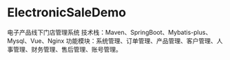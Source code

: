 # ElectronicSaleDemo
电子产品线下门店管理系统
技术栈：Maven、SpringBoot、Mybatis-plus、Mysql、Vue、Nginx
功能模块：系统管理、订单管理、产品管理、客户管理、人事管理、财务管理、售后管理、账号管理。
